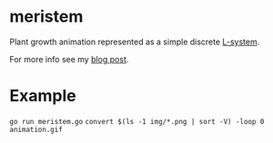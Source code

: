 # meristem

Plant growth animation represented as a simple discrete [L-system](https://en.wikipedia.org/wiki/L-system).

For more info see my [blog post](http://www.acjensen.com/l-system/).

# Example
`go run meristem.go`
`convert $(ls -1 img/*.png | sort -V) -loop 0 animation.gif`
